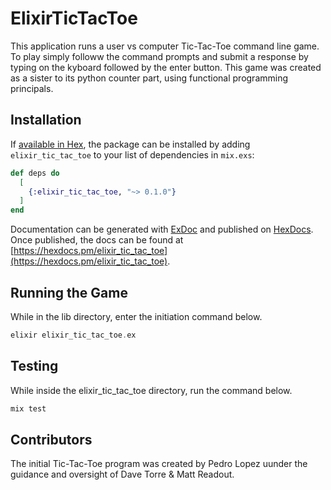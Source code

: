 # ElixirTicTacToe

This application runs a user vs computer Tic-Tac-Toe command line game. To play simply followw the command prompts and submit a response by typing on the kyboard followed by the enter button. This game was created as a sister to its python counter part, using functional programming principals. 

## Installation

If [available in Hex](https://hex.pm/docs/publish), the package can be installed
by adding `elixir_tic_tac_toe` to your list of dependencies in `mix.exs`:

```elixir
def deps do
  [
    {:elixir_tic_tac_toe, "~> 0.1.0"}
  ]
end
```

Documentation can be generated with [ExDoc](https://github.com/elixir-lang/ex_doc)
and published on [HexDocs](https://hexdocs.pm). Once published, the docs can
be found at [https://hexdocs.pm/elixir_tic_tac_toe](https://hexdocs.pm/elixir_tic_tac_toe).

## Running the Game
While in the lib directory, enter the initiation command below.

```elixir
elixir elixir_tic_tac_toe.ex
```

## Testing
While inside the elixir_tic_tac_toe directory, run the command below.

```elixir
mix test
```

## Contributors

The initial Tic-Tac-Toe program was created by Pedro Lopez uunder the guidance and oversight of Dave Torre & Matt Readout. 
